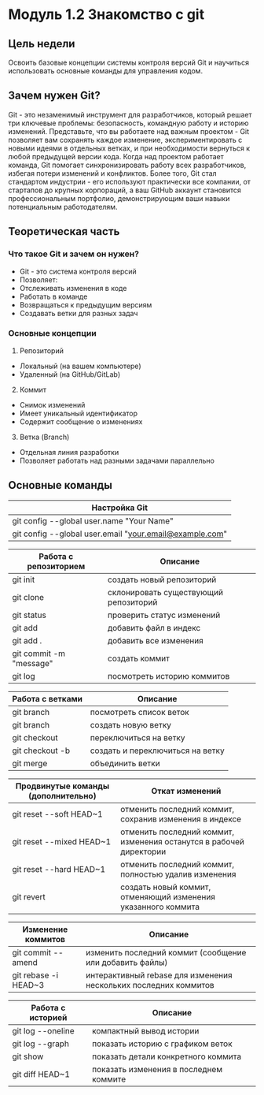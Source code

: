 # Модуль 1.2 Знакомство с git

## Цель недели

Освоить базовые концепции системы контроля версий Git и научиться использовать основные команды для управления кодом.

## Зачем нужен Git?

Git - это незаменимый инструмент для разработчиков, который решает три ключевые проблемы: безопасность, командную работу и историю изменений. Представьте, что вы работаете над важным проектом - Git позволяет вам сохранять каждое изменение, экспериментировать с новыми идеями в отдельных ветках, и при необходимости вернуться к любой предыдущей версии кода. Когда над проектом работает команда, Git помогает синхронизировать работу всех разработчиков, избегая потери изменений и конфликтов. Более того, Git стал стандартом индустрии - его используют практически все компании, от стартапов до крупных корпораций, а ваш GitHub аккаунт становится профессиональным портфолио, демонстрирующим ваши навыки потенциальным работодателям.

## Теоретическая часть

### Что такое Git и зачем он нужен?

- Git - это система контроля версий
- Позволяет:
-   Отслеживать изменения в коде
-   Работать в команде
-   Возвращаться к предыдущим версиям
-   Создавать ветки для разных задач

### Основные концепции

1. Репозиторий
-   Локальный (на вашем компьютере)
-   Удаленный (на GitHub/GitLab)

2. Коммит
-   Снимок изменений
-   Имеет уникальный идентификатор
-   Содержит сообщение о изменениях

3. Ветка (Branch)
-    Отдельная линия разработки
-    Позволяет работать над разными задачами параллельно

## Основные команды

|Настройка Git|
|-------|
|git config --global user.name "Your Name"|
|git config --global user.email "your.email@example.com"|

|Работа с репозиторием|Описание|
|---------|----------|
|git init|создать новый репозиторий|
|git clone <url>|склонировать существующий репозиторий|
|git status|проверить статус изменений|
|git add <file>|добавить файл в индекс|
|git add .|добавить все изменения|
|git commit -m "message"|создать коммит|
|git log|посмотреть историю коммитов|

|Работа с ветками|Описание|
|---------|----------|
|git branch|посмотреть список веток|
|git branch <name>|создать новую ветку|
|git checkout <branch>|переключиться на ветку|
|git checkout -b <name>|создать и переключиться на ветку|
|git merge <branch>|объединить ветки|

|Продвинутые команды (дополнительно) | Откат изменений|
|---------|----------|
|git reset --soft HEAD~1|отменить последний коммит, сохранив изменения в индексе|
|git reset --mixed HEAD~1|отменить последний коммит, изменения останутся в рабочей директории|
|git reset --hard HEAD~1|отменить последний коммит, полностью удалив изменения|
|git revert <commit-hash>|создать новый коммит, отменяющий изменения указанного коммита|

|Изменение коммитов|Описание|
|---------|----------|
|git commit --amend | изменить последний коммит (сообщение или добавить файлы)|
|git rebase -i HEAD~3 | интерактивный rebase для изменения нескольких последних коммитов|

|Работа с историей|Описание|
|---------|----------|
|git log --oneline | компактный вывод истории|
|git log --graph | показать историю с графиком веток|
|git show <commit-hash> | показать детали конкретного коммита|
|git diff HEAD~1 | показать изменения в последнем коммите|
